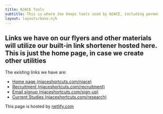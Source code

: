 ```yaml
---
title: NJACE Tools
subtitle: This is where Joe keeps tools used by NJACE, including permenant links.
layout: layouts/base.njk
---
```



## Links we have on our flyers and other materials will utilize our built-in link shortener hosted here.  This is just the home page, in case we create other utilities

The existing links we have are:

- [Home page (njaceshortcuts.com/njace)](/njace)
- [Recruitment (njaceshortcuts.com/recruitment)](/recruitment)
- [Email signup (njaceshortcuts.com/sign-up)](/sign-up)
- [Current Studies (njaceshortcuts.com/research)](/research)

This page is hosted by [netlify.com](https://www.netlify.com)

